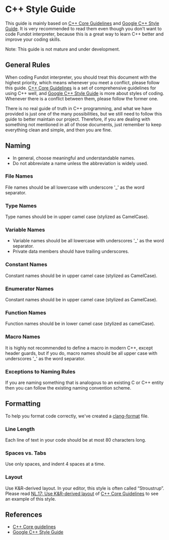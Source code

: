 # C++ Style Guide

This guide is mainly based on [C++ Core Guidelines](https://isocpp.github.io/CppCoreGuidelines/CppCoreGuidelines) and [Google C++ Style Guide](https://google.github.io/styleguide/cppguide.html). It is very recommended to read them even though you don't want to code Fundot interpreter, because this is a great way to learn C++ better and improve your coding skills.

Note: This guide is not mature and under development.

## General Rules

When coding Fundot interpreter, you should treat this document with the highest priority, which means whenever you meet a conflict, please follow this guide. [C++ Core Guidelines](https://isocpp.github.io/CppCoreGuidelines/CppCoreGuidelines) is a set of comprehensive guidelines for using C++ well, and [Google C++ Style Guide](https://google.github.io/styleguide/cppguide.html) is more about styles of coding. Whenever there is a conflict between them, please follow the former one.

There is no real guide of truth in C++ programming, and what we have provided is just one of the many possibilities, but we still need to follow this guide to better maintain our project. Therefore, if you are dealing with something not mentioned in all of those documents, just remember to keep everything clean and simple, and then you are fine.

## Naming

* In general, choose meaningful and understandable names.
* Do not abbreviate a name unless the abbreviation is widely used.

### File Names

File names should be all lowercase with underscore '_' as the word separator.

### Type Names

Type names should be in upper camel case (stylized as CamelCase).

### Variable Names

* Variable names should be all lowercase with underscores '_' as the word separator.
* Private data members should have trailing underscores.

### Constant Names

Constant names should be in upper camel case (stylized as CamelCase).

### Enumerator Names

Constant names should be in upper camel case (stylized as CamelCase).

### Function Names

Function names should be in lower camel case (stylized as camelCase).

### Macro Names

It is highly not recommended to define a macro in modern C++, except header guards, but if you do, macro names should be all upper case with underscores '_' as the word separator.

### Exceptions to Naming Rules

If you are naming something that is analogous to an existing C or C++ entity then you can follow the existing naming convention scheme.

## Formatting

To help you format code correctly, we've created a [clang-format](.clang-format) file.

### Line Length

Each line of text in your code should be at most 80 characters long.

### Spaces vs. Tabs

Use only spaces, and indent 4 spaces at a time.

### Layout

Use K&R-derived layout. In your editor, this style is often called “Stroustrup”. Please read [NL.17: Use K&R-derived layout](https://isocpp.github.io/CppCoreGuidelines/CppCoreGuidelines#nl17-use-kr-derived-layout) of [C++ Core Guidelines](https://isocpp.github.io/CppCoreGuidelines/CppCoreGuidelines) to see an example of this style.

## References

* [C++ Core guidelines](https://isocpp.github.io/CppCoreGuidelines/CppCoreGuidelines)
* [Google C++ Style Guide](https://google.github.io/styleguide/cppguide.html)

